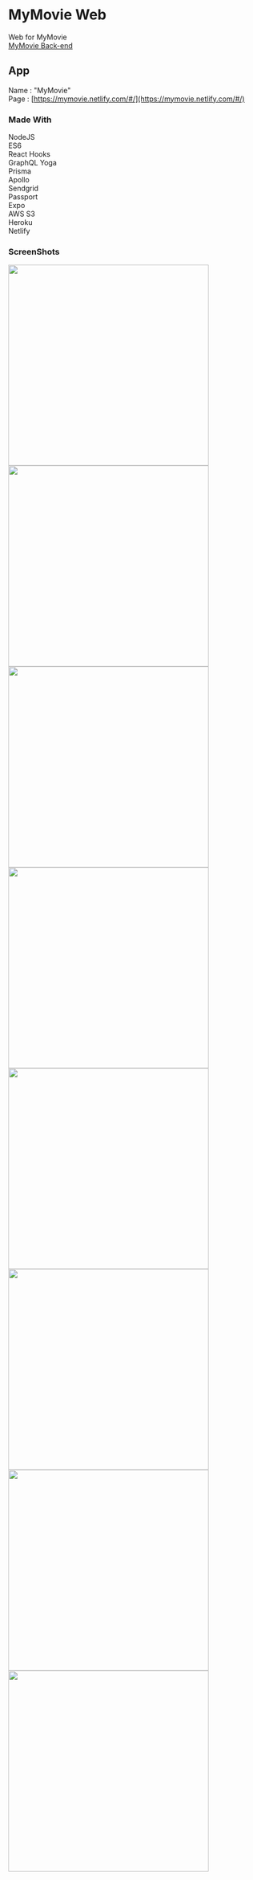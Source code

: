 # MyMovie Web
Web for MyMovie<br>
[MyMovie Back-end](https://github.com/danmin20/MyMovie-backend)

## App
Name : "MyMovie"<br>
Page : [https://mymovie.netlify.com/#/](https://mymovie.netlify.com/#/)

### Made With
NodeJS<br>
ES6<br>
React Hooks<br>
GraphQL Yoga<br>
Prisma<br>
Apollo<br>
Sendgrid<br>
Passport<br>
Expo<br>
AWS S3<br>
Heroku<br>
Netlify<br>

### ScreenShots
<div>
<img width="400" src="https://user-images.githubusercontent.com/50590192/75764992-1b195c80-5d82-11ea-9021-878ed48078ac.png">
<img width="400" src="https://user-images.githubusercontent.com/50590192/75765013-28364b80-5d82-11ea-9443-62299ccfee1a.png">
<img width="400" src="https://user-images.githubusercontent.com/50590192/75765043-34baa400-5d82-11ea-96d3-48c658f330a6.png">
<img width="400" src="https://user-images.githubusercontent.com/50590192/75765106-53209f80-5d82-11ea-8cc1-b0e1269c2f30.png">
<img width="400" src="https://user-images.githubusercontent.com/50590192/75765177-72b7c800-5d82-11ea-87fb-38c5905fc485.png">
<img width="400" src="https://user-images.githubusercontent.com/50590192/75766002-c971d180-5d83-11ea-910d-cc9d0a7830f1.png">
<img width="400" src="https://user-images.githubusercontent.com/50590192/75766019-d42c6680-5d83-11ea-9c38-5373c9e75062.png">
<img width="400" src="https://user-images.githubusercontent.com/50590192/75766040-dd1d3800-5d83-11ea-9d2e-06fff3a166b5.png">
</div>
